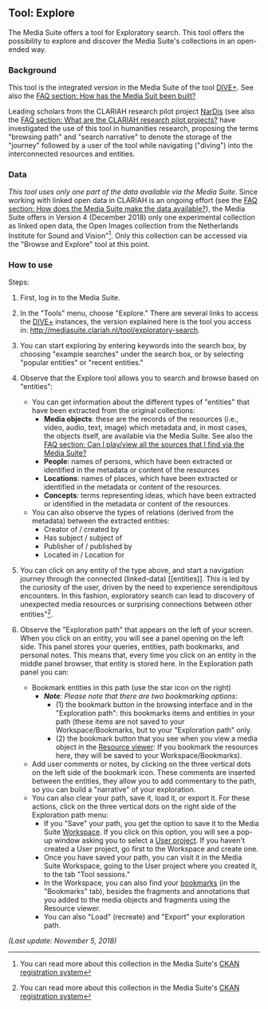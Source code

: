 Tool: Explore
---

The Media Suite offers a tool for Exploratory search. This tool offers the possibility to explore and discover the Media Suite's collections in an open-ended way. 

### Background

This tool is the integrated version in the Media Suite of the tool [DIVE+](http://mediasuite.clariah.nl/documentation/glossary/dive). See also the [FAQ section: How has the Media Suit been built?](http://mediasuite.clariah.nl/documentation/faq/how-is-built)

Leading scholars from the CLARIAH research pilot project [NarDis](https://clariah.nl/en/projects/research-pilots/granted-pilot-research-projects/nardis) (see also the [FAQ section: What are the CLARIAH research pilot projects?](http://mediasuite.clariah.nl/documentation/faq/what-are-research-pilots) have investigated the use of this tool in humanities research, proposing the terms "browsing path" and "search narrative" to denote the storage of the "journey" followed by a user of the tool while navigating ("diving") into the interconnected resources and entities.

### Data

*This tool uses only one part of the data available via the Media Suite*. Since working with linked open data in CLARIAH is an ongoing effort (see the [FAQ section: How does the Media Suite make the data available?](http://mediasuite.clariah.nl/documentation/faq/how-data-is-made-available)), the Media Suite offers in Version 4 (December 2018) only one experimental collection as linked open data, the Open Images collection from the Netherlands Institute for Sound and Vision"[^1]. Only this collection can be accessed via the "Browse and Explore" tool at this point.

[^1]: You can read more about this collection in the Media Suite's [CKAN registration system](.http://mediasuitedata.clariah.nl/dataset/open-beelden-beeldengeluid)

### How to use

Steps:

1. First, log in to the Media Suite.

2. In the "Tools" menu, choose "Explore." There are several links to access the [DIVE+](http://mediasuite.clariah.nl/documentation/glossary/dive) instances, the version explained here is the tool you access in: http://mediasuite.clariah.nl/tool/exploratory-search.

3. You can start exploring by entering keywords into the search box, by choosing "example searches" under the search box, or by selecting "popular entities" or "recent entities." 

4. Observe that the Explore tool allows you to search and browse based on "entities":

   - You can get information about the different types of "entities" that have been extracted from the original collections:
     - **Media objects**: these are the records of the resources (i.e., video, audio, text, image) which metadata and, in most cases, the objects itself, are available via the Media Suite. See also the [FAQ section: Can I play/view all the sources that I find via the Media Suite?](http://mediasuite.clariah.nl/documentation/faq/howto-play-view)
     - **People**: names of persons, which have been extracted or identified in the metadata or content of the resources
     - **Locations**: names of places, which have been extracted or identified in the metadata or content of the resources.
     - **Concepts**: terms representing ideas, which have been extracted or identified in the metadata or content of the resources.
   - You can also observe the types of relations (derived from the metadata) between the extracted entities:
     - Creator of / created by
     - Has subject / subject of
     - Publisher of / published by
     - Located in / Location for

5. You can click on any entity of the type above, and start a navigation journey through the connected (linked-data) [[entities]]. This is led by the curiosity of the user, driven by the need to experience serendipitous encounters. In this fashion, exploratory search can lead to discovery of unexpected media resources or surprising connections between other entities"[^1].

   [^1]: You can read more about these concepts in the publications of the [NarDiS](https://clariah.nl/projecten/research-pilots/nardis) research pilot project

6. Observe the "Exploration path" that appears on the left of your screen. When you click on an entity, you will see a panel opening on the left side. This panel stores your queries, entities, path bookmarks, and personal notes. This means that, every time you click on an entity in the middle panel browser, that entity is stored here. In the Exploration path panel you can:

   - Bookmark entities in this path (use the star icon on the right) 
     - ***Note**:* *Please note that there are two bookmarking options*: 
       - (1) the bookmark button in the browsing interface and in the "Exploration path": this bookmarks items and entities in your path (these items are not saved to your Workspace/Bookmarks, but to your "Exploration path" only. 
       - (2) the bookmark button that you see when you view a media object in the [Resource viewer](http://mediasuite.clariah.nl/documentation/tools/resource-viewer): If you bookmark the resources here, they will be saved to your Workspace/Bookmarks).
   - Add user comments or notes, by clicking on the three vertical dots on the left side of the bookmark icon. These comments are inserted between the entities, they allow you to add commentary to the path, so you can build a "narrative" of your exploration.
   - You can also clear your path, save it, load it, or export it. For these actions, click on the three vertical dots on the right side of the Exploration path menu:
     - If you "Save" your path, you get the option to save it to the Media Suite [Workspace](http://mediasuite.clariah.nl/documentation/workspace). If you click on this option, you will see a pop-up window asking you to select a [User project](http://mediasuite.clariah.nl/documentation/workspace/user-projects). If you haven't created a User project, go first to the Workspace and create one.
     - Once you have saved your path, you can visit it in the Media Suite Workspace, going to the User project where you created it, to the tab "Tool sessions."
     - In the Workspace, you can also find your [bookmarks](http://mediasuite.clariah.nl/documentation/tools/bookmark) (in the "Bookmarks" tab), besides the fragments and annotations that you added to the media objects and fragments using the Resource viewer.
     - You can also "Load" (recreate) and "Export" your exploration path.



*(Last update: November 5, 2018)*